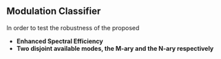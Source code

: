 ## Modulation Classifier

In order to test the robustness of the proposed 

* **Enhanced Spectral Efficiency**
* **Two disjoint available modes, the M-ary and the N-ary respectively**
